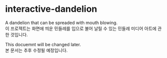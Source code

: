 # interactive-dandelion

A dandelion that can be spreaded with mouth blowing.  
이 프로젝트는 화면에 띄운 민들레를 입으로 불어 날릴 수 있는 민들레 미디어 아트에 관한 것입니다.

This docuemnt will be changed later.  
본 문서는 추후 수정될 예정입니다.

